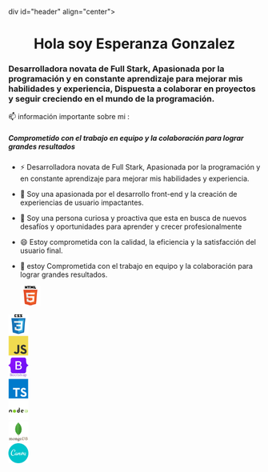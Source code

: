 
div id="header" align="center">
         <h1 align="center">Hola soy Esperanza Gonzalez</h1>
    <i class="fa-thin fa-poo"></i>
    <h3>Desarrolladora novata  de Full Stark, Apasionada por la programación y en constante aprendizaje para mejorar mis habilidades y experiencia, Dispuesta a colaborar en proyectos y seguir creciendo en el mundo de la programación.</h3>
   
   📫 información importante sobre mi :
<h5>Comprometido con el trabajo en equipo y la colaboración para lograr  grandes resultados </h5>

- ⚡ Desarrolladora novata  de Full Stark, Apasionada por la programación y en constante aprendizaje para mejorar mis habilidades y experiencia.
- 🔭 Soy una apasionada por el desarrollo front-end y la creación de experiencias de usuario impactantes.
- 💬 Soy una persona curiosa y proactiva que esta en busca de nuevos desafíos y oportunidades para aprender y crecer profesionalmente
- 😄 Estoy comprometida con la calidad, la eficiencia y la satisfacción del usuario final.
- 👯 estoy Comprometida con el trabajo en equipo y la colaboración para lograr  grandes resultados.

 
    <img src="https://github.com/devicons/devicon/blob/master/icons/html5/html5-original-wordmark.svg" alt="HTML" title="html5" width="40" height="40"/>
    
 <div>
    <img src="https://github.com/devicons/devicon/blob/master/icons/css3/css3-original-wordmark.svg" alt="CSS" title="CSS3" width="40" height="40"/>

 </div>

 <div>
   <img src="https://github.com/devicons/devicon/blob/master/icons/javascript/javascript-original.svg" alt="javascript" title="javascript1" width="40" height="40"/>
</div>

 <div>
   <img src="https://github.com/devicons/devicon/blob/master/icons/bootstrap/bootstrap-original-wordmark.svg" alt="bootstrap" title="bootstrap" width="40" height="40"/>
</div>

<div>
   <img src="https://github.com/devicons/devicon/blob/master/icons/typescript/typescript-original.svg" alt="typescript" title="typescript-original" width="40" height="40"/>
</div>

<div>
    <img src="https://github.com/devicons/devicon/blob/master/icons/nodejs/nodejs-original-wordmark.svg" alt="nodejs" title="nodejs" width="40" height="40"/>
 </div>

 <div>
    <img src="https://github.com/devicons/devicon/blob/master/icons/mongodb/mongodb-original-wordmark.svg" alt="mongodb" title="mongodb" width="40" height="40"/>
 </div>

 <div >
    <img src="https://github.com/devicons/devicon/blob/master/icons/canva/canva-original.svg" alt="canva" title="canva-original" width="40" height="40"/>

 </div>

